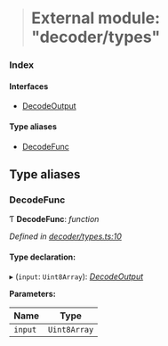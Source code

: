 > # External module: "decoder/types"

### Index

#### Interfaces

* [DecodeOutput](../interfaces/_decoder_types_.decodeoutput.md)

#### Type aliases

* [DecodeFunc](_decoder_types_.md#decodefunc)

## Type aliases

###  DecodeFunc

Ƭ **DecodeFunc**: *function*

*Defined in [decoder/types.ts:10](https://github.com/polkadot-js/common/blob/6c79462/packages/util-rlp/src/decoder/types.ts#L10)*

#### Type declaration:

▸ (`input`: `Uint8Array`): *[DecodeOutput](../interfaces/_decoder_types_.decodeoutput.md)*

**Parameters:**

Name | Type |
------ | ------ |
`input` | `Uint8Array` |